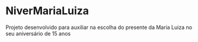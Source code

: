 # NiverMariaLuiza
Projeto desenvolvido para auxiliar na escolha do presente da Maria Luiza no seu aniversário de 15 anos
